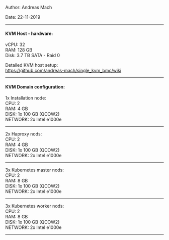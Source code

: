
Author: Andreas Mach

Date: 22-11-2019

---
#### KVM Host - hardware:

vCPU: 32\
RAM: 128 GB\
Disk: 3.7 TB SATA - Raid 0

Detailed KVM host setup:\
https://github.com/andreas-mach/single_kvm_bmc/wiki

---

#### KVM Domain configuration:

1x Installation node:\
CPU: 2\
RAM: 4 GB\
DISK: 1x 100 GB (QCOW2)\
NETWORK: 2x Intel e1000e

---

2x Haproxy nods:\
CPU: 2\
RAM: 4 GB\
DISK: 1x 100 GB (QCOW2)\
NETWORK: 2x Intel e1000e

---

3x Kubernetes master nods:\
CPU: 2\
RAM: 8 GB\
DISK: 1x 100 GB (QCOW2)\
NETWORK: 2x Intel e1000e

---

3x Kubernetes worker nods:\
CPU: 2\
RAM: 8 GB\
DISK: 1x 100 GB (QCOW2)\
NETWORK: 2x Intel e1000e

---



